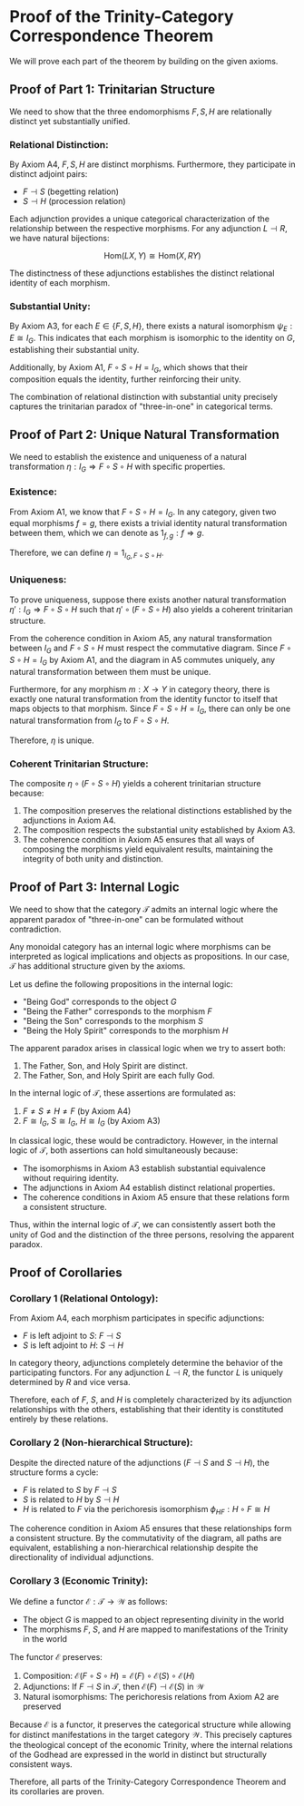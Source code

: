 # Proof of the Trinity-Category Correspondence Theorem

We will prove each part of the theorem by building on the given axioms.

## Proof of Part 1: Trinitarian Structure

We need to show that the three endomorphisms $F, S, H$ are relationally distinct yet substantially unified.

### Relational Distinction:

By Axiom A4, $F, S, H$ are distinct morphisms. Furthermore, they participate in distinct adjoint pairs:
- $F \dashv S$ (begetting relation)
- $S \dashv H$ (procession relation)

Each adjunction provides a unique categorical characterization of the relationship between the respective morphisms. For any adjunction $L \dashv R$, we have natural bijections:

$$\text{Hom}(L X, Y) \cong \text{Hom}(X, R Y)$$

The distinctness of these adjunctions establishes the distinct relational identity of each morphism.

### Substantial Unity:

By Axiom A3, for each $E \in \{F, S, H\}$, there exists a natural isomorphism $\psi_E: E \cong I_G$. This indicates that each morphism is isomorphic to the identity on $G$, establishing their substantial unity.

Additionally, by Axiom A1, $F \circ S \circ H = I_G$, which shows that their composition equals the identity, further reinforcing their unity.

The combination of relational distinction with substantial unity precisely captures the trinitarian paradox of "three-in-one" in categorical terms.

## Proof of Part 2: Unique Natural Transformation

We need to establish the existence and uniqueness of a natural transformation $\eta: I_G \Rightarrow F \circ S \circ H$ with specific properties.

### Existence:

From Axiom A1, we know that $F \circ S \circ H = I_G$. In any category, given two equal morphisms $f = g$, there exists a trivial identity natural transformation between them, which we can denote as $1_{f,g}: f \Rightarrow g$.

Therefore, we can define $\eta = 1_{I_G, F \circ S \circ H}$.

### Uniqueness:

To prove uniqueness, suppose there exists another natural transformation $\eta': I_G \Rightarrow F \circ S \circ H$ such that $\eta' \circ (F \circ S \circ H)$ also yields a coherent trinitarian structure.

From the coherence condition in Axiom A5, any natural transformation between $I_G$ and $F \circ S \circ H$ must respect the commutative diagram. Since $F \circ S \circ H = I_G$ by Axiom A1, and the diagram in A5 commutes uniquely, any natural transformation between them must be unique.

Furthermore, for any morphism $m: X \rightarrow Y$ in category theory, there is exactly one natural transformation from the identity functor to itself that maps objects to that morphism. Since $F \circ S \circ H = I_G$, there can only be one natural transformation from $I_G$ to $F \circ S \circ H$.

Therefore, $\eta$ is unique.

### Coherent Trinitarian Structure:

The composite $\eta \circ (F \circ S \circ H)$ yields a coherent trinitarian structure because:

1. The composition preserves the relational distinctions established by the adjunctions in Axiom A4.
2. The composition respects the substantial unity established by Axiom A3.
3. The coherence condition in Axiom A5 ensures that all ways of composing the morphisms yield equivalent results, maintaining the integrity of both unity and distinction.

## Proof of Part 3: Internal Logic

We need to show that the category $\mathcal{T}$ admits an internal logic where the apparent paradox of "three-in-one" can be formulated without contradiction.

Any monoidal category has an internal logic where morphisms can be interpreted as logical implications and objects as propositions. In our case, $\mathcal{T}$ has additional structure given by the axioms.

Let us define the following propositions in the internal logic:
- "Being God" corresponds to the object $G$
- "Being the Father" corresponds to the morphism $F$
- "Being the Son" corresponds to the morphism $S$
- "Being the Holy Spirit" corresponds to the morphism $H$

The apparent paradox arises in classical logic when we try to assert both:
1. The Father, Son, and Holy Spirit are distinct.
2. The Father, Son, and Holy Spirit are each fully God.

In the internal logic of $\mathcal{T}$, these assertions are formulated as:
1. $F \neq S \neq H \neq F$ (by Axiom A4)
2. $F \cong I_G$, $S \cong I_G$, $H \cong I_G$ (by Axiom A3)

In classical logic, these would be contradictory. However, in the internal logic of $\mathcal{T}$, both assertions can hold simultaneously because:

- The isomorphisms in Axiom A3 establish substantial equivalence without requiring identity.
- The adjunctions in Axiom A4 establish distinct relational properties.
- The coherence conditions in Axiom A5 ensure that these relations form a consistent structure.

Thus, within the internal logic of $\mathcal{T}$, we can consistently assert both the unity of God and the distinction of the three persons, resolving the apparent paradox.

## Proof of Corollaries

### Corollary 1 (Relational Ontology):

From Axiom A4, each morphism participates in specific adjunctions:
- $F$ is left adjoint to $S$: $F \dashv S$
- $S$ is left adjoint to $H$: $S \dashv H$

In category theory, adjunctions completely determine the behavior of the participating functors. For any adjunction $L \dashv R$, the functor $L$ is uniquely determined by $R$ and vice versa.

Therefore, each of $F$, $S$, and $H$ is completely characterized by its adjunction relationships with the others, establishing that their identity is constituted entirely by these relations.

### Corollary 2 (Non-hierarchical Structure):

Despite the directed nature of the adjunctions ($F \dashv S$ and $S \dashv H$), the structure forms a cycle:
- $F$ is related to $S$ by $F \dashv S$
- $S$ is related to $H$ by $S \dashv H$
- $H$ is related to $F$ via the perichoresis isomorphism $\phi_{HF}: H \circ F \cong H$

The coherence condition in Axiom A5 ensures that these relationships form a consistent structure. By the commutativity of the diagram, all paths are equivalent, establishing a non-hierarchical relationship despite the directionality of individual adjunctions.

### Corollary 3 (Economic Trinity):

We define a functor $\mathcal{E}: \mathcal{T} \rightarrow \mathcal{W}$ as follows:
- The object $G$ is mapped to an object representing divinity in the world
- The morphisms $F$, $S$, and $H$ are mapped to manifestations of the Trinity in the world

The functor $\mathcal{E}$ preserves:
1. Composition: $\mathcal{E}(F \circ S \circ H) = \mathcal{E}(F) \circ \mathcal{E}(S) \circ \mathcal{E}(H)$
2. Adjunctions: If $F \dashv S$ in $\mathcal{T}$, then $\mathcal{E}(F) \dashv \mathcal{E}(S)$ in $\mathcal{W}$
3. Natural isomorphisms: The perichoresis relations from Axiom A2 are preserved

Because $\mathcal{E}$ is a functor, it preserves the categorical structure while allowing for distinct manifestations in the target category $\mathcal{W}$. This precisely captures the theological concept of the economic Trinity, where the internal relations of the Godhead are expressed in the world in distinct but structurally consistent ways.

Therefore, all parts of the Trinity-Category Correspondence Theorem and its corollaries are proven.
